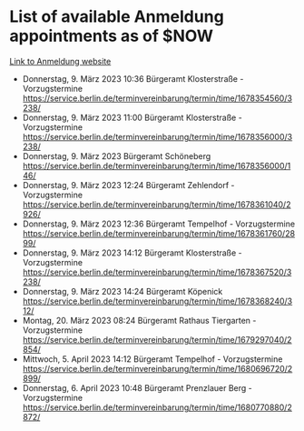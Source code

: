 # List of available Anmeldung appointments as of $NOW
[Link to Anmeldung website](https://service.berlin.de/terminvereinbarung/termin/tag.php?termin=1&anliegen[]=120686&dienstleisterlist=122210,122217,327316,122219,327312,122227,327314,122231,327346,122243,327348,122254,122252,329742,122260,329745,122262,329748,122271,327278,122273,327274,122277,327276,330436,122280,327294,122282,327290,122284,327292,122291,327270,122285,327266,122286,327264,122296,327268,150230,329760,122297,327286,122294,327284,122312,329763,122314,329775,122304,327330,122311,327334,122309,327332,317869,122281,327352,122279,329772,122283,122276,327324,122274,327326,122267,329766,122246,327318,122251,327320,122257,327322,122208,327298,122226,327300&herkunft=http%3A%2F%2Fservice.berlin.de%2Fdienstleistung%2F120686%2F)
- Donnerstag, 9. März 2023 10:36 Bürgeramt Klosterstraße - Vorzugstermine https://service.berlin.de/terminvereinbarung/termin/time/1678354560/3238/
- Donnerstag, 9. März 2023 11:00 Bürgeramt Klosterstraße - Vorzugstermine https://service.berlin.de/terminvereinbarung/termin/time/1678356000/3238/
- Donnerstag, 9. März 2023  Bürgeramt Schöneberg https://service.berlin.de/terminvereinbarung/termin/time/1678356000/146/
- Donnerstag, 9. März 2023 12:24 Bürgeramt Zehlendorf - Vorzugstermine https://service.berlin.de/terminvereinbarung/termin/time/1678361040/2926/
- Donnerstag, 9. März 2023 12:36 Bürgeramt Tempelhof - Vorzugstermine https://service.berlin.de/terminvereinbarung/termin/time/1678361760/2899/
- Donnerstag, 9. März 2023 14:12 Bürgeramt Klosterstraße - Vorzugstermine https://service.berlin.de/terminvereinbarung/termin/time/1678367520/3238/
- Donnerstag, 9. März 2023 14:24 Bürgeramt Köpenick https://service.berlin.de/terminvereinbarung/termin/time/1678368240/312/
- Montag, 20. März 2023 08:24 Bürgeramt Rathaus Tiergarten - Vorzugstermine https://service.berlin.de/terminvereinbarung/termin/time/1679297040/2854/
- Mittwoch, 5. April 2023 14:12 Bürgeramt Tempelhof - Vorzugstermine https://service.berlin.de/terminvereinbarung/termin/time/1680696720/2899/
- Donnerstag, 6. April 2023 10:48 Bürgeramt Prenzlauer Berg - Vorzugstermine https://service.berlin.de/terminvereinbarung/termin/time/1680770880/2872/
